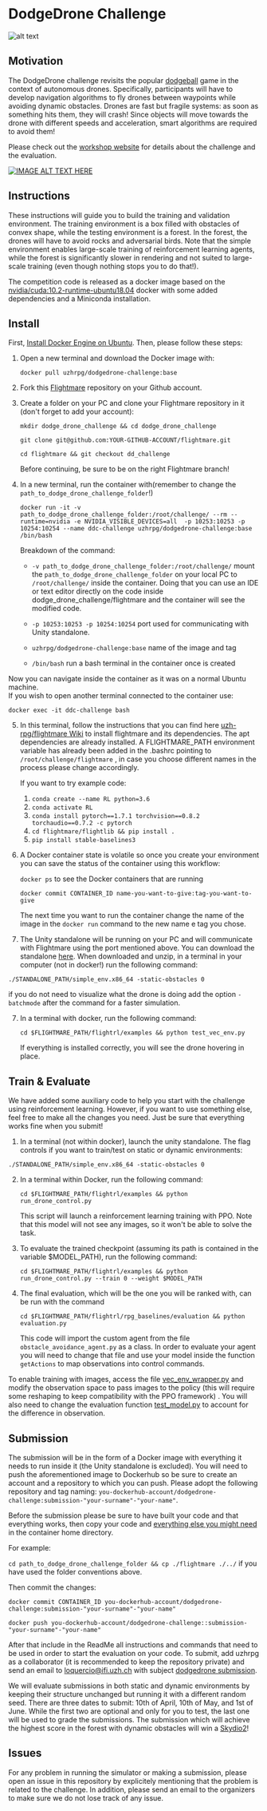 # DodgeDrone Challenge

![alt text](https://uzh-rpg.github.io/PADE-ICRA2021/assets/dodgedrone.jpg)

## Motivation

The DodgeDrone challenge revisits the popular <a href="https://en.wikipedia.org/wiki/Dodgeball">dodgeball</a> game in the context of autonomous drones. Specifically, participants will have to develop navigation algorithms to fly drones between waypoints while avoiding dynamic obstacles. Drones are fast but fragile systems: as soon as something hits them, they will crash!
Since objects will move towards the drone with different speeds and acceleration, smart algorithms are required to avoid them!

Please check out the [workshop website](https://uzh-rpg.github.io/PADE-ICRA2021/ddc/) for details about the challenge and the evaluation. 

[![IMAGE ALT TEXT HERE](docs/video.png)](https://www.youtube.com/watch?v=ZC1jfh2074o)


## Instructions

These instructions will guide you to build the training and validation environment.
The training environment is a box filled with obstacles of convex shape, while the testing environment is a forest.
In the forest, the drones will have to avoid rocks and adversarial birds. Note that the simple environment enables large-scale training of reinforcement learning agents, while the forest is significantly slower in rendering and not suited to large-scale training (even though nothing stops you to do that!).

The competition code is released as a docker image based on the [nvidia/cuda:10.2-runtime-ubuntu18.04](https://hub.docker.com/layers/nvidia/cuda/10.2-runtime-ubuntu18.04/images/sha256-47075294e9a714464353634c32e4d4fab0fd64b926c035d70761b837383c25a4?context=explore)
docker with some added dependencies and a Miniconda installation.


## Install

First, [Install Docker Engine on Ubuntu](https://docs.docker.com/engine/install/ubuntu/). Then, please follow these steps:

1. Open a new terminal and download the Docker image with:
   
   `docker pull uzhrpg/dodgedrone-challenge:base`

2. Fork this [Flightmare](git@github.com:uzh-rpg/flightmare.git) repository on your Github account.

3. Create a folder on your PC and clone your Flightmare repository in it (don't forget to add your account):
   
   `mkdir dodge_drone_challenge && cd dodge_drone_challenge`
   
   `git clone git@github.com:YOUR-GITHUB-ACCOUNT/flightmare.git`

   `cd flightmare && git checkout dd_challenge`

   Before continuing, be sure to be on the right Flightmare branch!

4. In a new terminal, run the container with(remember to change the `path_to_dodge_drone_challenge_folder`!)
   
   `docker run -it -v path_to_dodge_drone_challenge_folder:/root/challenge/ --rm --runtime=nvidia -e NVIDIA_VISIBLE_DEVICES=all  -p 10253:10253 -p 10254:10254 --name ddc-challenge uzhrpg/dodgedrone-challenge:base /bin/bash`
   
   Breakdown of the command:
   
   * `-v path_to_dodge_drone_challenge_folder:/root/challenge/` mount the `path_to_dodge_drone_challenge_folder` on your local PC to `/root/challenge/` inside the container. Doing that you can use an IDE or text editor directly on the code inside dodge_drone_challenge/flightmare and the container will see the modified code. 
   
   * `-p 10253:10253 -p 10254:10254` port used for communicating with Unity standalone.
   
   * `uzhrpg/dodgedrone-challenge:base` name of the image and tag
   
   * `/bin/bash` run a bash terminal in the container once is created

  Now you can navigate inside the container as it was on a normal Ubuntu machine.  
  If you wish to open another terminal connected to the container use:
   
   `docker exec -it ddc-challenge bash`

5. In this terminal, follow the instructions that you can find here [uzh-rpg/flightmare Wiki](https://github.com/uzh-rpg/flightmare/wiki/Install-with-pip) to install flightmare and its dependencies.
The apt dependencies are already installed. A FLIGHTMARE_PATH environment variable has already been added in the .bashrc pointing to  `/root/challenge/flightmare` , in case you choose different names in the process please change accordingly.

   If you want to try example code:
   1. `conda create --name RL python=3.6`
   2. `conda activate RL`
   3. `conda install pytorch==1.7.1 torchvision==0.8.2 torchaudio==0.7.2 -c pytorch`
   4. `cd flightmare/flightlib && pip install .`
   5. `pip install stable-baselines3`

6. A Docker container state is volatile so once you create your environment you can save the status of the container using this workflow:
   
   `docker ps` to see the Docker containers  that are running
   
   `docker commit CONTAINER_ID name-you-want-to-give:tag-you-want-to-give`
   
   The next time you want to run the container change the name of the image in the `docker run` command to the new name e tag you chose.

6. The Unity standalone will be running on your PC and will communicate with Flightmare using the port mentioned above. You can download the standalone [here](http://rpg.ifi.uzh.ch/challenges/DodgeDrone2021/standalone.zip). When downloaded and unzip, in a terminal in your computer (not in docker!) run the following command:

`./STANDALONE_PATH/simple_env.x86_64 -static-obstacles 0`

if you do not need to visualize what the drone is doing add the option `-batchmode` after the command for a faster simulation.

7. In a terminal with docker, run the following command:

   `cd $FLIGHTMARE_PATH/flightrl/examples && python test_vec_env.py`

   If everything is installed correctly, you will see the drone hovering in place.

## Train & Evaluate

We have added some auxiliary code to help you start with the challenge using reinforcement learning. However, if you want to use something else, feel free to make all the changes you need. Just be sure that everything works fine when you submit!

1. In a terminal (not within docker), launch the unity standalone. The flag controls if you want to train/test on static or dynamic environments:

`./STANDALONE_PATH/simple_env.x86_64 -static-obstacles 0`

2. In a terminal within Docker, run the following command:

   `cd $FLIGHTMARE_PATH/flightrl/examples && python run_drone_control.py`

   This script will launch a reinforcement learning training with PPO. Note that this model will not see any images, so it won't be able to solve the task.


3. To evaluate the trained checkpoint (assuming its path is contained in the variable $MODEL_PATH), run the following command:

   `cd $FLIGHTMARE_PATH/flightrl/examples && python run_drone_control.py --train 0 --weight $MODEL_PATH`

4. The final evaluation, which will be the one you will be ranked with, can be run with the command 
   
   `cd $FLIGHTMARE_PATH/flightrl/rpg_baselines/evaluation && python evaluation.py`
   
   This code will import the custom agent from the file `obstacle_avoidance_agent.py` as a class. In order to evaluate your agent you will need to change that file and use your model inside the function `getActions` to map observations into control commands.

To enable training with images, access the file [vec_env_wrapper.py](https://github.com/uzh-rpg/flightmare/blob/ddc_challenge/flightrl/rpg_baselines/envs/vec_env_wrapper.py#L54) and modify the observation space to pass images to the policy (this will require some reshaping to keep compatibility with the PPO framework) . You will also need to change the evaluation function [test_model.py]() to account for the difference in observation. 

## Submission

The submission will be in the form of a Docker image with everything it needs to run inside it (the Unity standalone is excluded).  You will need to push the aforementioned image to Dockerhub so be sure to create an account and a repository to which you can push. Please adopt the following repository and tag naming: `you-dockerhub-account/dodgedrone-challenge:submission-"your-surname"-"your-name"`.

Before the submission please be sure to have built your code and that everything works, then copy your code and <u>everything else you might need</u> in the container home directory.

For example:

`cd path_to_dodge_drone_challenge_folder && cp ./flightmare ./../`  if you have used the folder conventions above. 

Then commit the changes:

`docker commit CONTAINER_ID you-dockerhub-account/dodgedrone-challenge:submission-"your-surname"-"your-name"`

`docker push you-dockerhub-account/dodgedrone-challenge::submission-"your-surname"-"your-name"`

After that include in the ReadMe all instructions and commands that need to be used in order to start the evaluation on your code.
To submit, add uzhrpg as a collaborator (it is recommended to keep the repository private) and send an email to loquercio@ifi.uzh.ch with subject <u>dodgedrone submission</u>.

We will evaluate submissions in both static and dynamic environments by keeping their structure unchanged but running it with a different random seed.
There are three dates to submit: 10th of April, 10th of May, and 1st of June. While the first two are optional and only for you to test, the last one will be used to grade the submissions.
The submission which will achieve the highest score in the forest with dynamic obstacles will win a [Skydio2](https://skydio.com/skydio-2)!

## Issues

For any problem in running the simulator or making a submission, please open an issue in this repository by explicitely mentioning that the problem is related to the challenge. In addition, please send an email to the organizers to make sure we do not lose track of any issue.
